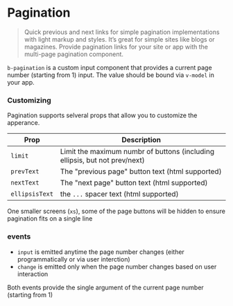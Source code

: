 # Pagination

> Quick previous and next links for simple pagination implementations with light markup and styles.
  It’s great for simple sites like blogs or magazines.
  Provide pagination links for your site or app with the multi-page pagination component.

`b-pagination` is a custom input component that provides a current page number (starting from 1) input.
The value should be bound via `v-model` in your app.

### Customizing
Pagination supports selveral props that allow you to customize the apperance.

| Prop | Description
| ---- | -----------
| `limit` | Limit the maximum numbr of buttons (including ellipsis, but not prev/next)
| `prevText` | The "previous page" button text (html supported)
| `nextText` | The "next page" button text (html supported)
| `ellipsisText` | the `...` spacer text (html supported)

One smaller screens (`xs`), some of the page buttons will be hidden to ensure pagination
fits on a single line

### events
- `input` is emitted anytime the page number changes (either programmatically or via user interction)
- `change` is emitted only when the page number changes based on user interaction

Both events provide the single argument of the current page number (starting from 1)

